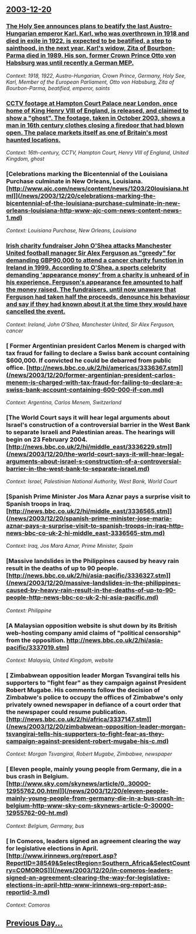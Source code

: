 ## [2003-12-20](/news/2003/12/20/index.md)

### [ The Holy See announces plans to beatify the last Austro-Hungarian emperor Karl. Karl, who was overthrown in 1918 and died in exile in 1922, is expected to be beatified, a step to sainthood, in the next year. Karl's widow, Zita of Bourbon-Parma died in 1989. His son, former Crown Prince Otto von Habsburg was until recently a German MEP. ](/news/2003/12/20/the-holy-see-announces-plans-to-beatify-the-last-austro-hungarian-emperor-karl-karl-who-was-overthrown-in-1918-and-died-in-exile-in-1922.md)
_Context: 1918, 1922, Austro-Hungarian, Crown Prince, Germany, Holy See, Karl, Member of the European Parliament, Otto von Habsburg, Zita of Bourbon-Parma, beatified, emperor, saints_

### [ CCTV footage at Hampton Court Palace near London, once home of King Henry VIII of England, is released, and claimed to show a "ghost". The footage, taken in October 2003, shows a man in 16th century clothes closing a firedoor that had blown open. The palace markets itself as one of Britain's most haunted locations. ](/news/2003/12/20/cctv-footage-at-hampton-court-palace-near-london-once-home-of-king-henry-viii-of-england-is-released-and-claimed-to-show-a-ghost-the.md)
_Context: 16th-century, CCTV, Hampton Court, Henry VIII of England, United Kingdom, ghost_

### [Celebrations marking the Bicentennial of the Louisiana Purchase culminate in New Orleans, Louisiana. [http://www.ajc.com/news/content/news/1203/20louisiana.html]](/news/2003/12/20/celebrations-marking-the-bicentennial-of-the-louisiana-purchase-culminate-in-new-orleans-louisiana-http-www-ajc-com-news-content-news-1.md)
_Context: Louisiana Purchase, New Orleans, Louisiana_

### [Irish charity fundraiser John O'Shea attacks Manchester United football manager Sir Alex Ferguson as "greedy" for demanding GBP90,000 to attend a cancer charity function in Ireland in 1999. According to O'Shea, a sports celebrity demanding 'appearance money' from a charity is unheard of in his experience. Ferguson's appearance fee amounted to half the money raised. The fundraisers, until now unaware that Ferguson had taken half the proceeds, denounce his behaviour and say if they had known about it at the time they would have cancelled the event. ](/news/2003/12/20/irish-charity-fundraiser-john-o-shea-attacks-manchester-united-football-manager-sir-alex-ferguson-as-greedy-for-demanding-gbp90-000-to-att.md)
_Context: Ireland, John O'Shea, Manchester United, Sir Alex Ferguson, cancer_

### [ Former Argentinian president Carlos Menem is charged with tax fraud for failing to declare a Swiss bank account containing $600,000. If convicted he could be debarred from public office. [http://news.bbc.co.uk/2/hi/americas/3336367.stm]](/news/2003/12/20/former-argentinian-president-carlos-menem-is-charged-with-tax-fraud-for-failing-to-declare-a-swiss-bank-account-containing-600-000-if-con.md)
_Context: Argentina, Carlos Menem, Switzerland_

### [The World Court says it will hear legal arguments about Israel's construction of a controversial barrier in the West Bank to separate Israeli and Palestinian areas. The hearings will begin on 23 February 2004. [http://news.bbc.co.uk/2/hi/middle_east/3336229.stm]](/news/2003/12/20/the-world-court-says-it-will-hear-legal-arguments-about-israel-s-construction-of-a-controversial-barrier-in-the-west-bank-to-separate-israel.md)
_Context: Israel, Palestinian National Authority, West Bank, World Court_

### [Spanish Prime Minister Jos Mara Aznar pays a surprise visit to Spanish troops in Iraq. [http://news.bbc.co.uk/2/hi/middle_east/3336565.stm]](/news/2003/12/20/spanish-prime-minister-jose-maria-aznar-pays-a-surprise-visit-to-spanish-troops-in-iraq-http-news-bbc-co-uk-2-hi-middle_east-3336565-stm.md)
_Context: Iraq, Jos Mara Aznar, Prime Minister, Spain_

### [Massive landslides in the Philippines caused by heavy rain result in the deaths of up to 90 people. [http://news.bbc.co.uk/2/hi/asia-pacific/3336327.stm]](/news/2003/12/20/massive-landslides-in-the-philippines-caused-by-heavy-rain-result-in-the-deaths-of-up-to-90-people-http-news-bbc-co-uk-2-hi-asia-pacific.md)
_Context: Philippine_

### [A Malaysian opposition website is shut down by its British web-hosting company amid claims of "political censorship" from the opposition. [http://news.bbc.co.uk/2/hi/asia-pacific/3337019.stm] ](/news/2003/12/20/a-malaysian-opposition-website-is-shut-down-by-its-british-web-hosting-company-amid-claims-of-political-censorship-from-the-opposition-h.md)
_Context: Malaysia, United Kingdom, website_

### [ Zimbabwean opposition leader Morgan Tsvangirai tells his supporters to "fight fear" as they campaign against President Robert Mugabe. His comments follow the decision of Zimbabwe's police to occupy the offices of Zimbabwe's only privately owned newspaper in defiance of a court order that the newspaper could resume publication. [http://news.bbc.co.uk/2/hi/africa/3337147.stm]](/news/2003/12/20/zimbabwean-opposition-leader-morgan-tsvangirai-tells-his-supporters-to-fight-fear-as-they-campaign-against-president-robert-mugabe-his-c.md)
_Context: Morgan Tsvangirai, Robert Mugabe, Zimbabwe, newspaper_

### [ Eleven people, mainly young people from Germany, die in a bus crash in Belgium. [http://www.sky.com/skynews/article/0,,30000-12955762,00.html]](/news/2003/12/20/eleven-people-mainly-young-people-from-germany-die-in-a-bus-crash-in-belgium-http-www-sky-com-skynews-article-0-30000-12955762-00-ht.md)
_Context: Belgium, Germany, bus_

### [ In Comoros, leaders signed an agreement clearing the way for legislative elections in April. [http://www.irinnews.org/report.asp?ReportID=38549&SelectRegion=Southern_Africa&SelectCountry=COMOROS]](/news/2003/12/20/in-comoros-leaders-signed-an-agreement-clearing-the-way-for-legislative-elections-in-april-http-www-irinnews-org-report-asp-reportid-3.md)
_Context: Comoros_

## [Previous Day...](/news/2003/12/19/index.md)

